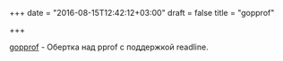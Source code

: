 +++
date = "2016-08-15T12:42:12+03:00"
draft = false
title = "gopprof"

+++

<p><a href="https://github.com/chzyer/gopprof">gopprof</a>&nbsp;- Обертка над pprof с поддержкой&nbsp;readline.</p>

